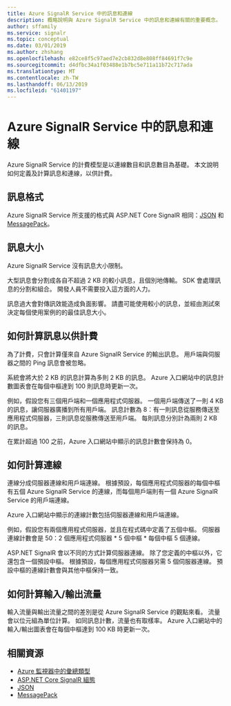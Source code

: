 ```yaml
---
title: Azure SignalR Service 中的訊息和連線
description: 概略說明與 Azure SignalR Service 中的訊息和連線有關的重要概念。
author: sffamily
ms.service: signalr
ms.topic: conceptual
ms.date: 03/01/2019
ms.author: zhshang
ms.openlocfilehash: e82ce8f5c97aed7e2cb832d8e808ff84691f7c9e
ms.sourcegitcommit: d4dfbc34a1f03488e1b7bc5e711a11b72c717ada
ms.translationtype: MT
ms.contentlocale: zh-TW
ms.lasthandoff: 06/13/2019
ms.locfileid: "61401197"
---
```

# <a name="messages-and-connections-in-azure-signalr-service"></a>Azure SignalR Service 中的訊息和連線

Azure SignalR Service 的計費模型是以連線數目和訊息數目為基礎。 本文說明如何定義及計算訊息和連線，以供計費。


## <a name="message-formats"></a>訊息格式 

Azure SignalR Service 所支援的格式與 ASP.NET Core SignalR 相同：[JSON](https://www.json.org/) 和 [MessagePack](/aspnet/core/signalr/messagepackhubprotocol)。

## <a name="message-size"></a>訊息大小

Azure SignalR Service 沒有訊息大小限制。

大型訊息會分割成各自不超過 2 KB 的較小訊息，且個別地傳輸。 SDK 會處理訊息的分割和組合。 開發人員不需要投入這方面的人力。

訊息過大會對傳訊效能造成負面影響。 請盡可能使用較小的訊息，並經由測試來決定每個使用案例的的最佳訊息大小。

## <a name="how-messages-are-counted-for-billing"></a>如何計算訊息以供計費

為了計費，只會計算僅來自 Azure SignalR Service 的輸出訊息。 用戶端與伺服器之間的 Ping 訊息會被忽略。

系統會將大於 2 KB 的訊息計算為多則 2 KB 的訊息。 Azure 入口網站中的訊息計數圖表會在每個中樞達到 100 則訊息時更新一次。

例如，假設您有三個用戶端和一個應用程式伺服器。 一個用戶端傳送了一則 4 KB 的訊息，讓伺服器廣播到所有用戶端。 訊息計數為 8：有一則訊息從服務傳送至應用程式伺服器，三則訊息從服務傳送至用戶端。 每則訊息分別計為兩則 2 KB 的訊息。

在累計超過 100 之前，Azure 入口網站中顯示的訊息計數會保持為 0。

## <a name="how-connections-are-counted"></a>如何計算連線

連線分成伺服器連線和用戶端連線。 根據預設，每個應用程式伺服器的每個中樞有五個 Azure SignalR Service 的連線，而每個用戶端則有一個 Azure SignalR Service 的用戶端連線。

Azure 入口網站中顯示的連線計數包括伺服器連線和用戶端連線。

例如，假設您有兩個應用程式伺服器，並且在程式碼中定義了五個中樞。 伺服器連線計數會是 50：2 個應用程式伺服器 * 5 個中樞 * 每個中樞 5 個連線。

ASP.NET SignalR 會以不同的方式計算伺服器連線。 除了您定義的中樞以外，它還包含一個預設中樞。 根據預設，每個應用程式伺服器另需 5 個伺服器連線。 預設中樞的連線計數會與其他中樞保持一致。

## <a name="how-inboundoutbound-traffic-is-counted"></a>如何計算輸入/輸出流量

輸入流量與輸出流量之間的差別是從 Azure SignalR Service 的觀點來看。 流量會以位元組為單位計算。 如同訊息計數，流量也有取樣率。 Azure 入口網站中的輸入/輸出圖表會在每個中樞達到 100 KB 時更新一次。

## <a name="related-resources"></a>相關資源

- [Azure 監視器中的彙總類型](/azure/azure-monitor/platform/metrics-supported#microsoftsignalrservicesignalr )
- [ASP.NET Core SignalR 組態](/aspnet/core/signalr/configuration)
- [JSON](https://www.json.org/)
- [MessagePack](/aspnet/core/signalr/messagepackhubprotocol)